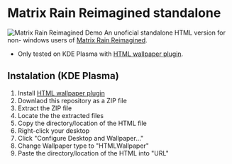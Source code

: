 # Matrix Rain Reimagined standalone
![Matrix Rain Reimagined Demo](./preview.gif)
An unoficial standalone HTML version for non- windows users of [Matrix Rain Reimagined](https://github.com/MrShadow03/Matrix-Rain-Reimagined).

* Only tested on KDE Plasma with [HTML wallpaper plugin](https://store.kde.org/p/1324580).

## Instalation (KDE Plasma)
1. Install [HTML wallpaper plugin](https://store.kde.org/p/1324580)
2. Downlaod this repository as a ZIP file
3. Extract the ZIP file
4. Locate the the extracted files
5. Copy the directory/location of the HTML file
6. Right-click your desktop
7. Click "Configure Desktop and Wallpaper..."
8. Change Wallpaper type to "HTMLWallpaper"
9. Paste the directory/location of the HTML into "URL"

